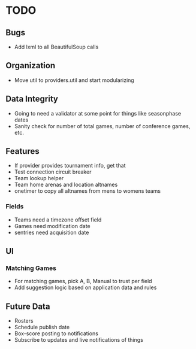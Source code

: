 TODO
====

## Bugs
* Add lxml to all BeautifulSoup calls

## Organization
* Move util to providers.util and start modularizing

## Data Integrity
* Going to need a validator at some point for things like seasonphase dates
* Sanity check for number of total games, number of conference games, etc.

## Features
* If provider provides tournament info, get that
* Test connection circuit breaker
* Team lookup helper
* Team home arenas and location altnames
* onetimer to copy all altnames from mens to womens teams

### Fields
* Teams need a timezone offset field
* Games need modification date
* sentries need acquisition date

## UI
### Matching Games
* For matching games, pick A, B, Manual to trust per field
* Add suggestion logic based on application data and rules

## Future Data
* Rosters
* Schedule publish date
* Box-score posting to notifications
* Subscribe to updates and live notifications of things
